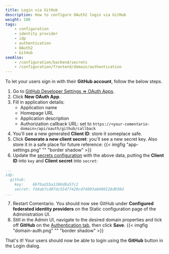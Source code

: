 ```yaml
---
title: Login via GitHub
description: How to configure OAuth2 login via GitHub
weight: 100
tags:
    - configuration
    - identity provider
    - idp
    - authentication
    - OAuth2
    - GitHub
seeAlso:
    - /configuration/backend/secrets
    - /configuration/frontend/domain/authentication
---
```


To let your users sign in with their **GitHub account**, follow the below steps.

<!--more-->

1. Go to [GitHub Developer Settings ⇒ OAuth Apps](https://github.com/settings/developers).
2. Click **New OAuth App**.
3. Fill in application details:
    * Application name
    * Homepage URL
    * Application description
    * Authorization callback URL: set to `https://<your-comentario-domain>/api/oauth/github/callback`
4. You'll see a new generated **Client ID**: store it someplace safe.
5. Click **Generate a new client secret**: you'll see a new secret key. Also store it in a safe place for future reference:
   {{< imgfig "app-settings.png" "" "border shadow" >}}
6. Update the [secrets configuration](/configuration/backend/secrets) with the above data, putting the **Client ID** into `key` and **Client secret** into `secret`:
```yaml
...
idp:
  github:
    key:    66fbad1ba1286d8a57c2
    secret: fd4ab7cd07dc55477420cd74093a0490126d038d
...
```
7. Restart Comentario. You should now see GitHub under **Configured federated identity providers** on the Static configuration page of the Administration UI.
8. Still in the Admin UI, navigate to the desired domain properties and tick off **GitHub** on the [Authentication tab](/configuration/frontend/domain/authentication), then click **Save**.
{{< imgfig "domain-auth.png" "" "border shadow" >}}

That's it! Your users should now be able to login using the **GitHub** button in the Login dialog.
